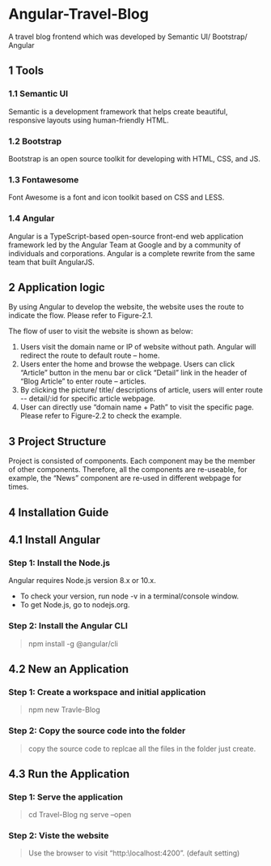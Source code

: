 # Angular-Travel-Blog
A travel blog frontend which was developed by Semantic UI/ Bootstrap/ Angular
## 1 Tools
### 1.1 Semantic UI
Semantic is a development framework that helps create beautiful, responsive layouts using human-friendly HTML.
### 1.2 Bootstrap
Bootstrap is an open source toolkit for developing with HTML, CSS, and JS.
### 1.3 Fontawesome
Font Awesome is a font and icon toolkit based on CSS and LESS.
### 1.4 Angular
Angular is a TypeScript-based open-source front-end web application framework led by the Angular Team at Google and by a community of individuals and corporations. Angular is a complete rewrite from the same team that built AngularJS.


## 2 Application logic
By using Angular to develop the website, the website uses the route to indicate the flow. Please refer to Figure-2.1.

The flow of user to visit the website is shown as below:
1.	Users visit the domain name or IP of website without path. Angular will redirect the route to default route – home.
2.	Users enter the home and browse the webpage. Users can click “Article” button in the menu bar or click “Detail” link in the header of “Blog Article” to enter route – articles.
3.	By clicking the picture/ title/ descriptions of article, users will enter route -- detail/:id for specific article webpage.
4.	User can directly use “domain name + Path” to visit the specific page. Please refer to Figure-2.2 to check the example.

## 3 Project Structure
Project is consisted of components. Each component may be the member of other components. Therefore, all the components are re-useable, for example, the “News” component are re-used in different webpage for times. 

## 4 Installation Guide
## 4.1	Install Angular
### Step 1: Install the Node.js
Angular requires Node.js version 8.x or 10.x.
* To check your version, run node -v in a terminal/console window.
* To get Node.js, go to nodejs.org.
### Step 2: Install the Angular CLI
>npm install -g @angular/cli

## 4.2 New an Application
### Step 1: Create a workspace and initial application
> npm new Travle-Blog
### Step 2: Copy the source code into the folder
> copy the source code to replcae all the files in the folder just create.

## 4.3	Run the Application
### Step 1: Serve the application
> cd Travel-Blog
> ng serve –open
### Step 2: Viste the website
> Use the browser to visit “http:\\localhost:4200”. (default setting)

